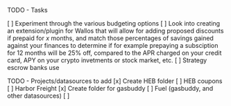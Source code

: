 



TODO - Tasks

[ ] Experiment through the various budgeting options
[ ] Look into creating an extension/plugin for Wallos that will allow for adding proposed discounts if prepaid for _x_ months, and match those percentages of savings gained against your finances to determine if for example prepaying a subsciption for 12 months will be 25% off, compared to the APR charged on your credit card, APY on your crypto invetments or stock market, etc.
[ ] Strategy escrow banks use


TODO - Projects/datasources to add
[x] Create HEB folder
	[ ] HEB coupons
[ ] Harbor Freight
[x] Create folder for gasbuddy
	[ ] Fuel (gasbuddy, and other datasources)
[ ] 
